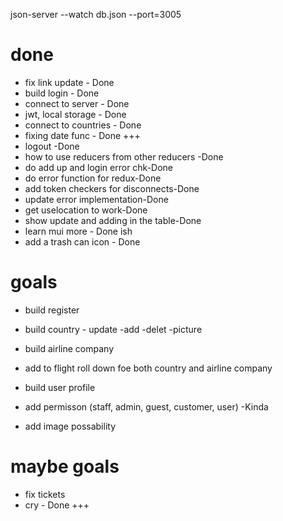 json-server --watch db.json --port=3005


# done
- fix link update - Done
- build login - Done
- connect to server - Done
- jwt, local storage - Done
- connect to countries - Done
- fixing date func - Done +++
- logout -Done
- how to use reducers from other reducers -Done
- do add up and login error chk-Done
- do error function for redux-Done
- add token checkers for disconnects-Done
- update error implementation-Done
- get uselocation to work-Done
- show update and adding in the table-Done 
- learn mui more - Done ish
- add a trash can icon - Done


#  goals
- build register
- build country - update -add -delet -picture
- build airline company
- add to flight roll down foe both country and airline company


- build user profile
- add permisson (staff, admin, guest, customer, user) -Kinda
- add image possability



# maybe  goals

- fix tickets
- cry - Done +++
